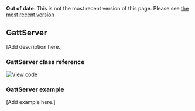 <span class="warnings">**Out of date**: This is not the most recent version of this page. Please see [the most recent version](y)</span>
## GattServer

[Add description here.]

### GattServer class reference

[![View code](https://www.mbed.com/embed/?type=library)](https://os.mbed.com/docs/v5.6/mbed-os-api-doxy/class_gatt_server.html)

### GattServer example

[Add example here.]
